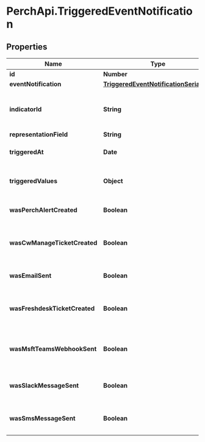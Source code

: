 # PerchApi.TriggeredEventNotification

## Properties
Name | Type | Description | Notes
------------ | ------------- | ------------- | -------------
**id** | **Number** |  | [optional] 
**eventNotification** | [**TriggeredEventNotificationSerializer**](TriggeredEventNotificationSerializer.md) |  | 
**indicatorId** | **String** | The Indicator ID used for the SecurityEvent created | [optional] 
**representationField** | **String** |  | [optional] 
**triggeredAt** | **Date** | When this trigger event occurred | [optional] 
**triggeredValues** | **Object** | The distinct values found by this trigger event | [optional] 
**wasPerchAlertCreated** | **Boolean** | Whether or not an alert was created. | [optional] 
**wasCwManageTicketCreated** | **Boolean** | Whether or not a CW Manage ticket was created | [optional] 
**wasEmailSent** | **Boolean** | Whether or not an email was sent | [optional] 
**wasFreshdeskTicketCreated** | **Boolean** | Whether or not a FreshDesk ticket was created | [optional] 
**wasMsftTeamsWebhookSent** | **Boolean** | Whether or not a MSFT Teams webhook was sent | [optional] 
**wasSlackMessageSent** | **Boolean** | Whether or not a message was sent to Slack | [optional] 
**wasSmsMessageSent** | **Boolean** | Whether or not a SMS message was sent | [optional] 


